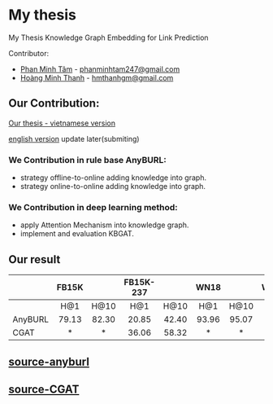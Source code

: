 # My thesis
My Thesis Knowledge Graph Embedding for Link Prediction

Contributor:
* [Phan Minh Tâm](https://github.com/MinhTamPhan)  - phanminhtam247@gmail.com
* [Hoàng Minh Thanh](https://github.com/hmthanh) - hmthanhgm@gmail.com

## Our Contribution:


[Our thesis - vietnamese version](./Thesis_Link_Prediction_final.pdf)

[english version](./) update later(submiting)

### We Contribution in rule base AnyBURL:
- strategy offline-to-online adding knowledge into graph.
- strategy online-to-online adding knowledge into graph.

### We Contribution in deep learning method:
- apply Attention Mechanism into knowledge graph.
- implement and evaluation KBGAT.

## Our result
|         | FB15K |       | FB15K-237 |       |  WN18 |       | WN18RR |       |
|---------|:-----:|:-----:|:---------:|:-----:|:-----:|:-----:|:------:|-------|
|         | H@1   | H@10  | H@1       | H@10  | H@1   | H@10  | H@1    | H@10  |
| AnyBURL | 79.13 | 82.30 | 20.85     | 42.40 | 93.96 | 95.07 | 44.22  | 54.40 |
| CGAT    | *     | *     | 36.06     | 58.32 | *     | *     | 35.12  | 57.01 |

## [source-anyburl](./source/README.md)
## [source-CGAT](./source/README.md)